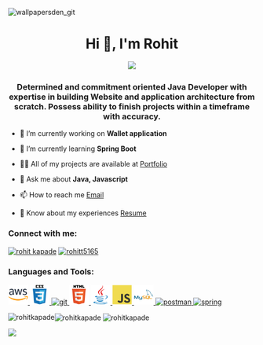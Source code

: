 ![wallpapersden_git](https://user-images.githubusercontent.com/105915717/192456861-56f01667-a02d-402e-a1b5-d236b3dc3ab4.jpg)

<h1 align="center">Hi 👋, I'm Rohit</h1>

<p align="center"><a align="center" href="https://rohitkapade.github.io/"><img src="https://readme-typing-svg.herokuapp.com?color=0A88B3&lines=Welcome+to+My+GitHub+Profile...!;Click+to+visit+my+Portfolio..." /></a></p>

<h3 align="center"><b>Determined and commitment oriented Java Developer with expertise in building Website and application architecture from scratch. Possess ability to finish projects within a timeframe with accuracy.</b></h3>

- 🔭 I’m currently working on **Wallet application**

- 🌱 I’m currently learning **Spring Boot**

- 👨‍💻 All of my projects are available at <a href="https://rohitkapade.github.io/">Portfolio</a>                   

- 💬 Ask me about **Java, Javascript**

- 📫 How to reach me <a href="rohitkapade1512@gmail.com">Email</a>     

- 📄 Know about my experiences  <a href="https://drive.google.com/file/d/1zLiqADoTIDCdIhsaiFzT992EGKqH1XKu/view?usp=sharing">Resume</a>  

<h3 align="left">Connect with me:</h3>
<p align="left">
<a href="https://www.linkedin.com/in/rohit-kapade-625358220/" target="blank"><img align="center" src="https://raw.githubusercontent.com/rahuldkjain/github-profile-readme-generator/master/src/images/icons/Social/linked-in-alt.svg" alt="rohit kapade" height="30" width="40" /></a>
<a href="https://www.instagram.com/rohitt_5165/" target="blank"><img align="center" src="https://raw.githubusercontent.com/rahuldkjain/github-profile-readme-generator/master/src/images/icons/Social/instagram.svg" alt="rohitt5165" height="30" width="40" /></a>
</p>

<h3 align="left">Languages and Tools:</h3>
<p align="left"> <a href="https://aws.amazon.com" target="_blank" rel="noreferrer"> <img src="https://raw.githubusercontent.com/devicons/devicon/master/icons/amazonwebservices/amazonwebservices-original-wordmark.svg" alt="aws" width="40" height="40"/> </a> <a href="https://www.w3schools.com/css/" target="_blank" rel="noreferrer"> <img src="https://raw.githubusercontent.com/devicons/devicon/master/icons/css3/css3-original-wordmark.svg" alt="css3" width="40" height="40"/> </a> <a href="https://git-scm.com/" target="_blank" rel="noreferrer"> <img src="https://www.vectorlogo.zone/logos/git-scm/git-scm-icon.svg" alt="git" width="40" height="40"/> </a> <a href="https://www.w3.org/html/" target="_blank" rel="noreferrer"> <img src="https://raw.githubusercontent.com/devicons/devicon/master/icons/html5/html5-original-wordmark.svg" alt="html5" width="40" height="40"/> </a> <a href="https://www.java.com" target="_blank" rel="noreferrer"> <img src="https://raw.githubusercontent.com/devicons/devicon/master/icons/java/java-original.svg" alt="java" width="40" height="40"/> </a> <a href="https://developer.mozilla.org/en-US/docs/Web/JavaScript" target="_blank" rel="noreferrer"> <img src="https://raw.githubusercontent.com/devicons/devicon/master/icons/javascript/javascript-original.svg" alt="javascript" width="40" height="40"/> </a> <a href="https://www.mysql.com/" target="_blank" rel="noreferrer"> <img src="https://raw.githubusercontent.com/devicons/devicon/master/icons/mysql/mysql-original-wordmark.svg" alt="mysql" width="40" height="40"/> </a> <a href="https://postman.com" target="_blank" rel="noreferrer"> <img src="https://www.vectorlogo.zone/logos/getpostman/getpostman-icon.svg" alt="postman" width="40" height="40"/> </a> <a href="https://spring.io/" target="_blank" rel="noreferrer"> <img src="https://www.vectorlogo.zone/logos/springio/springio-icon.svg" alt="spring" width="40" height="40"/> </a> </p>



<img align="left" src="https://github-readme-stats.vercel.app/api/top-langs?username=rohitkapade&show_icons=true&locale=en&layout=compact" alt="rohitkapade" />

<img align="center" src="https://github-readme-stats.vercel.app/api?username=rohitkapade&show_icons=true&locale=en" alt="rohitkapade" />

<img align="center" src="https://github-readme-streak-stats.herokuapp.com/?user=rohitkapade&" alt="rohitkapade" />


![](https://komarev.com/ghpvc/?username=rohitkapade)

